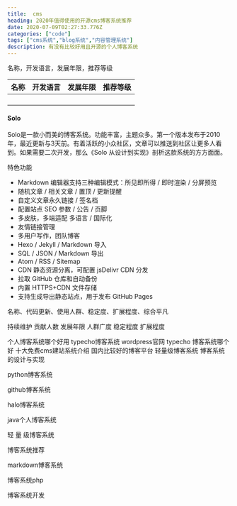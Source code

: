 ```yaml
---
title:  cms
heading: 2020年值得使用的开源cms博客系统推荐
date: 2020-07-09T02:27:33.776Z
categories: ["code"]
tags: ["cms系统","blog系统","内容管理系统"]
description: 有没有比较好用且开源的个人博客系统
---
```


名称，开发语言，发展年限，推荐等级

| 名称    |   开发语言  | 发展年限    |  推荐等级   |
| --- | --- | --- | --- |
|     |     |     |     |
|     |     |     |     |
|     |     |     |     |
|     |     |     |     |


#### Solo

Solo是一款小而美的博客系统。功能丰富，主题众多。第一个版本发布于2010年，最近更新与3天前。有着活跃的小众社区，文章可以推送到社区让更多人看到。如果需要二次开发，那么《Solo 从设计到实现》剖析这款系统的方方面面。

特色功能
- Markdown 编辑器支持三种编辑模式：所见即所得 / 即时渲染 / 分屏预览
- 随机文章 / 相关文章 / 置顶 / 更新提醒
- 自定义文章永久链接 / 签名档
- 配置站点 SEO 参数 / 公告 / 页脚
- 多皮肤，多端适配 多语言 / 国际化
- 友情链接管理
- 多用户写作，团队博客
- Hexo / Jekyll / Markdown 导入
- SQL / JSON / Markdown 导出
- Atom / RSS / Sitemap
- CDN 静态资源分离，可配置 jsDelivr CDN 分发
- 拉取 GitHub 仓库和自动备份
- 内置 HTTPS+CDN 文件存储
- 支持生成导出静态站点，用于发布 GitHub Pages



名称、代码更新、使用人群、稳定度、扩展程度、综合平凡

持续维护
贡献人数
发展年限
人群广度
稳定程度
扩展程度


个人博客系统哪个好用		typecho博客系统		wordpress官网
typecho		博客系统哪个好		十大免费cms建站系统介绍
国内比较好的博客平台		轻量级博客系统		博客系统的设计与实现



python博客系统

github博客系统

halo博客系统

java个人博客系统

轻 量 级博客系统

博客系统推荐

markdown博客系统

博客系统php

博客系统开发



